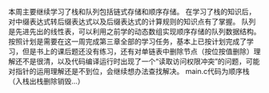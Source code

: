 本周主要继续学习了栈和队列包括链式存储和顺序存储。
在学习了栈的知识后，对中缀表达式转后缀表达式以及后缀表达式的计算规则的知识点有了掌握。
队列是先进先出的线性表，可以利用之前学的动态数组实现顺序存储的队列数据结构。
按照计划是需要在这一周完成第三章全部的学习任务，基本上已按计划完成了学习，但是书上的课后题还没有练习，还有对单链表中删除节点（按位按值删除）理解还不是很清，以及代码编译运行时出现了一个“读取访问权限冲突”的问题，可能对指针的运用理解还是不到位，会继续想办法查找解决。
main.c代码为顺序栈（入栈出栈删除销毁...）
